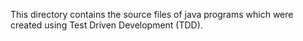 This directory contains the source files of java programs which were created using Test Driven Development (TDD). 
